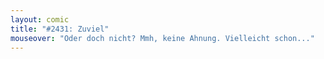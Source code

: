 ```yaml
---
layout: comic
title: "#2431: Zuviel"
mouseover: "Oder doch nicht? Mmh, keine Ahnung. Vielleicht schon..."
---
```

